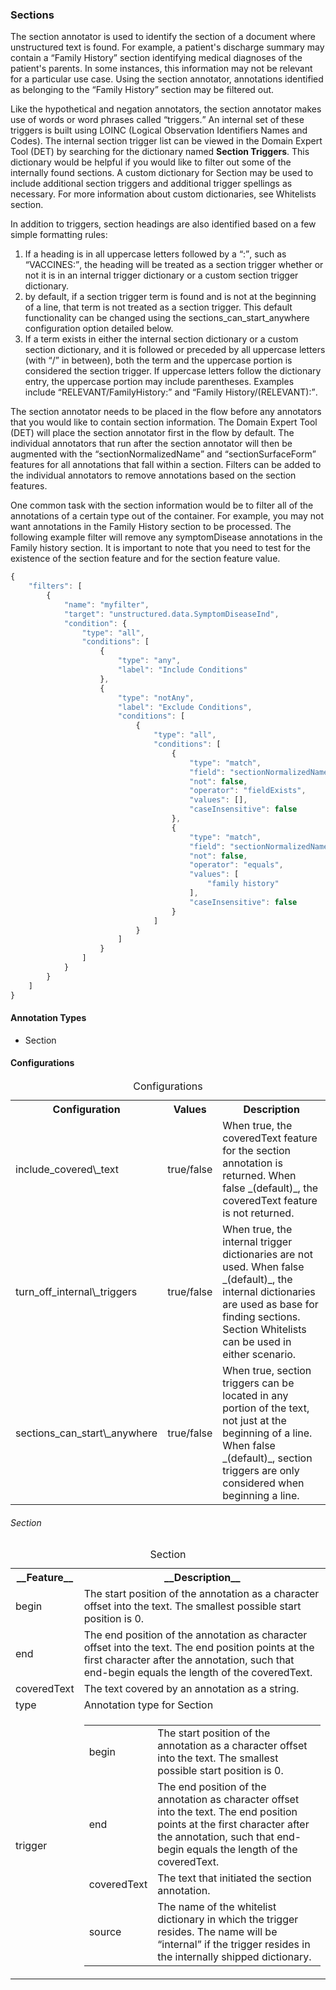 <h3 id="section">Sections</h3>

The section annotator is used to identify the section of a document where unstructured text is found. For example, a patient's discharge summary may contain a <q>Family History</q> section identifying medical diagnoses of the patient's parents. In some instances, this information may not be relevant for a particular use case. Using the section annotator, annotations identified as belonging to the <q>Family History</q> section may be filtered out.

Like the hypothetical and negation annotators, the section annotator makes use of words or word phrases called <q>triggers.</q> An internal set of these triggers is built using LOINC (Logical Observation Identifiers Names and Codes).  The internal section trigger list can be viewed in the Domain Expert Tool (DET) by searching for the dictionary named **Section Triggers**. This dictionary would be helpful if you would like to filter out some of the internally found sections.  A custom dictionary for Section may be used to include additional section triggers and additional trigger spellings as necessary. For more information about custom dictionaries, see Whitelists section.

In addition to triggers, section headings are also identified based on a few simple formatting rules:
1. If a heading is in all uppercase letters followed by a <q>:</q>, such as <q>VACCINES:</q>, the heading will be treated as a section trigger whether or not it is in an internal trigger dictionary or a custom section trigger dictionary.
2. by default, if a section trigger term is found and is not at the beginning of a line, that term is not treated as a section trigger. This default functionality can be changed using the sections_can_start_anywhere configuration option detailed below.
3. If a term exists in either the internal section dictionary or a custom section dictionary, and it is followed or preceded by all uppercase letters (with <q>/</q> in between), both the term and the uppercase portion is considered the section trigger. If uppercase letters follow the dictionary entry, the uppercase portion may include parentheses. Examples include <q>RELEVANT/FamilyHistory:</q> and <q>Family History/(RELEVANT):</q>.

The section annotator needs to be placed in the flow before any annotators that you would like to contain section information.  The Domain Expert Tool (DET) will place the section annotator first in the flow by default. The individual annotators that run after the section annotator will then be augmented with the <q>sectionNormalizedName</q> and <q>sectionSurfaceForm</q> features for all annotations that fall within a section.  Filters can be added to the individual annotators to remove annotations based on the section features.

One common task with the section information would be to filter all of the annotations of a certain type out of the container.  For example, you may not want annotations in the Family History section to be processed.   The following example filter will remove any symptomDisease annotations in the Family history section.  It is important to note that you need to test for the existence of the section feature and for the section feature value.

```javascript
{
    "filters": [
        {
            "name": "myfilter",
            "target": "unstructured.data.SymptomDiseaseInd",
            "condition": {
                "type": "all",
                "conditions": [
                    {
                        "type": "any",
                        "label": "Include Conditions"
                    },
                    {
                        "type": "notAny",
                        "label": "Exclude Conditions",
                        "conditions": [
                            {
                                "type": "all",
                                "conditions": [
                                    {
                                        "type": "match",
                                        "field": "sectionNormalizedName",
                                        "not": false,
                                        "operator": "fieldExists",
                                        "values": [],
                                        "caseInsensitive": false
                                    },
                                    {
                                        "type": "match",
                                        "field": "sectionNormalizedName",
                                        "not": false,
                                        "operator": "equals",
                                        "values": [
                                            "family history"
                                        ],
                                        "caseInsensitive": false
                                    }
                                ]
                            }
                        ]
                    }
                ]
            }
        }
    ]
}
```

<h4>Annotation Types</h4>

* Section

<h4>Configurations</h4>

<table>
<caption>Configurations</caption>
<tr>
<th>Configuration</t>
<th>Values</th>
<th>Description</th>
</tr>
<tr>
<td>include_covered\_text</td>
<td>true/false</td>
<td>When true, the coveredText feature for the section annotation is returned. When false _(default)_, the coveredText feature is not returned.</td>
</tr>
<tr>
<td>turn_off_internal\_triggers</td>
<td>true/false</td>
<td>When true, the internal trigger dictionaries are not used. When false _(default)_, the internal dictionaries are used as base for finding sections.  Section Whitelists can be used in either scenario.</td>
</tr>
<tr>
<td>sections_can_start\_anywhere</td>
<td>true/false</td>
<td>When true, section triggers can be located in any portion of the text, not just at the beginning of a line. When false _(default)_, section triggers are only considered when beginning a line.</td>
</tr>
</table>

###### Section

<table>
<caption>Section</caption>
<tr><th>__Feature__</th><th>__Description__</th></tr>
</tr><td>begin</td><td>The start position of the annotation as a character offset into the text. The smallest possible start position is 0.</td></tr>
<tr><td>end</td><td>The end position of the annotation as character offset into the text. The end position points at the first character after the annotation, such that end-begin equals the length of the coveredText.</td></tr>
<tr><td>coveredText</td><td>The text covered by an annotation as a string.</td></tr>
<tr><td>type</td><td>Annotation type for Section</td></tr>
<tr><td>trigger</td><td><table role="presentation"><tbody>
  <tr><td>begin</td><td>The start position of the annotation as a character offset into the text. The smallest possible start position is 0.</td></tr>
  <tr><td>end</td><td>The end position of the annotation as character offset into the text. The end position points at the first character after the annotation, such that end-begin equals the length of the coveredText.</td></tr>
  <tr><td>coveredText</td><td>The text that initiated the section annotation.</td></tr>
  <tr><td>source</td><td>The name of the whitelist dictionary in which the trigger resides. The name will be <q>internal</q> if the trigger resides in the internally shipped dictionary.</td></tr>
</tbody></table></td></tr>
</table>
